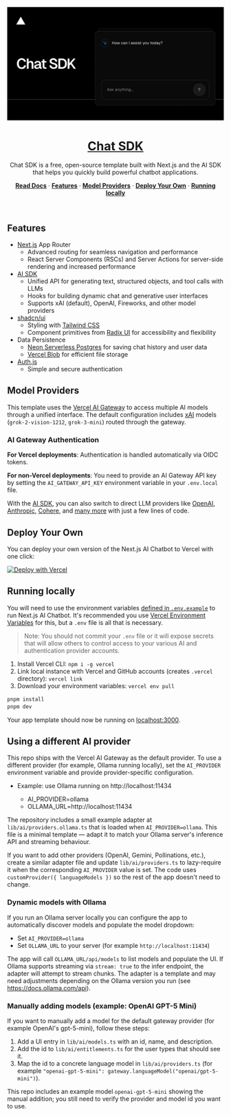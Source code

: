 <a href="https://chat.vercel.ai/">
  <img alt="Next.js 14 and App Router-ready AI chatbot." src="app/(chat)/opengraph-image.png">
  <h1 align="center">Chat SDK</h1>
</a>

<p align="center">
    Chat SDK is a free, open-source template built with Next.js and the AI SDK that helps you quickly build powerful chatbot applications.
</p>

<p align="center">
  <a href="https://chat-sdk.dev"><strong>Read Docs</strong></a> ·
  <a href="#features"><strong>Features</strong></a> ·
  <a href="#model-providers"><strong>Model Providers</strong></a> ·
  <a href="#deploy-your-own"><strong>Deploy Your Own</strong></a> ·
  <a href="#running-locally"><strong>Running locally</strong></a>
</p>
<br/>

## Features

- [Next.js](https://nextjs.org) App Router
  - Advanced routing for seamless navigation and performance
  - React Server Components (RSCs) and Server Actions for server-side rendering and increased performance
- [AI SDK](https://ai-sdk.dev/docs/introduction)
  - Unified API for generating text, structured objects, and tool calls with LLMs
  - Hooks for building dynamic chat and generative user interfaces
  - Supports xAI (default), OpenAI, Fireworks, and other model providers
- [shadcn/ui](https://ui.shadcn.com)
  - Styling with [Tailwind CSS](https://tailwindcss.com)
  - Component primitives from [Radix UI](https://radix-ui.com) for accessibility and flexibility
- Data Persistence
  - [Neon Serverless Postgres](https://vercel.com/marketplace/neon) for saving chat history and user data
  - [Vercel Blob](https://vercel.com/storage/blob) for efficient file storage
- [Auth.js](https://authjs.dev)
  - Simple and secure authentication

## Model Providers

This template uses the [Vercel AI Gateway](https://vercel.com/docs/ai-gateway) to access multiple AI models through a unified interface. The default configuration includes [xAI](https://x.ai) models (`grok-2-vision-1212`, `grok-3-mini`) routed through the gateway.

### AI Gateway Authentication

**For Vercel deployments**: Authentication is handled automatically via OIDC tokens.

**For non-Vercel deployments**: You need to provide an AI Gateway API key by setting the `AI_GATEWAY_API_KEY` environment variable in your `.env.local` file.

With the [AI SDK](https://ai-sdk.dev/docs/introduction), you can also switch to direct LLM providers like [OpenAI](https://openai.com), [Anthropic](https://anthropic.com), [Cohere](https://cohere.com/), and [many more](https://ai-sdk.dev/providers/ai-sdk-providers) with just a few lines of code.

## Deploy Your Own

You can deploy your own version of the Next.js AI Chatbot to Vercel with one click:

[![Deploy with Vercel](https://vercel.com/button)](https://vercel.com/templates/next.js/nextjs-ai-chatbot)

## Running locally

You will need to use the environment variables [defined in `.env.example`](.env.example) to run Next.js AI Chatbot. It's recommended you use [Vercel Environment Variables](https://vercel.com/docs/projects/environment-variables) for this, but a `.env` file is all that is necessary.

> Note: You should not commit your `.env` file or it will expose secrets that will allow others to control access to your various AI and authentication provider accounts.

1. Install Vercel CLI: `npm i -g vercel`
2. Link local instance with Vercel and GitHub accounts (creates `.vercel` directory): `vercel link`
3. Download your environment variables: `vercel env pull`

```bash
pnpm install
pnpm dev
```

Your app template should now be running on [localhost:3000](http://localhost:3000).

## Using a different AI provider

This repo ships with the Vercel AI Gateway as the default provider. To use a different
provider (for example, Ollama running locally), set the `AI_PROVIDER` environment
variable and provide provider-specific configuration.

- Example: use Ollama running on http://localhost:11434

  - AI_PROVIDER=ollama
  - OLLAMA_URL=http://localhost:11434

The repository includes a small example adapter at `lib/ai/providers.ollama.ts` that
is loaded when `AI_PROVIDER=ollama`. This file is a minimal template — adapt it to
match your Ollama server's inference API and streaming behaviour.

If you want to add other providers (OpenAI, Gemini, Pollinations, etc.), create a
similar adapter file and update `lib/ai/providers.ts` to lazy-require it when the
corresponding `AI_PROVIDER` value is set. The code uses `customProvider({ languageModels })`
so the rest of the app doesn't need to change.

### Dynamic models with Ollama

If you run an Ollama server locally you can configure the app to automatically
discover models and populate the model dropdown:

- Set `AI_PROVIDER=ollama`
- Set `OLLAMA_URL` to your server (for example `http://localhost:11434`)

The app will call `OLLAMA_URL/api/models` to list models and populate the UI.
If Ollama supports streaming via `stream: true` to the infer endpoint, the
adapter will attempt to stream chunks. The adapter is a template and may need
adjustments depending on the Ollama version you run (see https://docs.ollama.com/api).

### Manually adding models (example: OpenAI GPT-5 Mini)

If you want to manually add a model for the default gateway provider (for
example OpenAI's gpt-5-mini), follow these steps:

1. Add a UI entry in `lib/ai/models.ts` with an id, name, and description.
2. Add the id to `lib/ai/entitlements.ts` for the user types that should see it.
3. Map the id to a concrete language model in `lib/ai/providers.ts` (for example
   `"openai-gpt-5-mini": gateway.languageModel("openai/gpt-5-mini")`).

This repo includes an example model `openai-gpt-5-mini` showing the manual
addition; you still need to verify the provider and model id you want to use.

